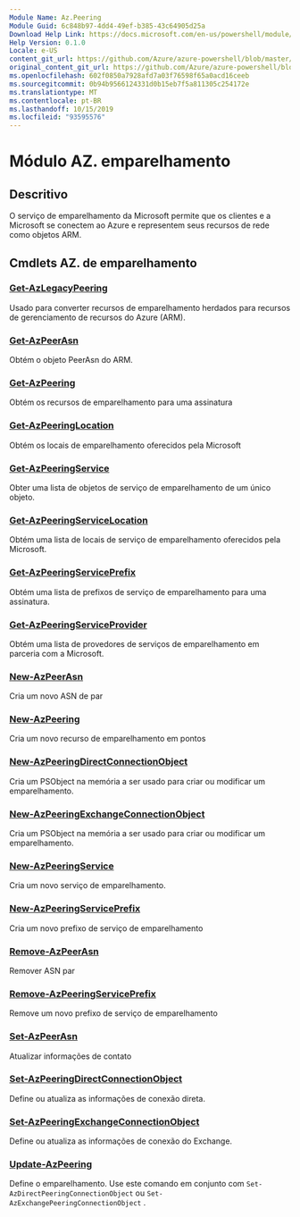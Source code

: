 ```yaml
---
Module Name: Az.Peering
Module Guid: 6c848b97-4dd4-49ef-b385-43c64905d25a
Download Help Link: https://docs.microsoft.com/en-us/powershell/module/az.peering.md
Help Version: 0.1.0
Locale: e-US
content_git_url: https://github.com/Azure/azure-powershell/blob/master/src/Peering/Peering/help/Az.Peering.md
original_content_git_url: https://github.com/Azure/azure-powershell/blob/master/src/Peering/Peering/help/Az.Peering.md
ms.openlocfilehash: 602f0850a7928afd7a03f76598f65a0acd16ceeb
ms.sourcegitcommit: 0b94b9566124331d0b15eb7f5a811305c254172e
ms.translationtype: MT
ms.contentlocale: pt-BR
ms.lasthandoff: 10/15/2019
ms.locfileid: "93595576"
---
```

# Módulo AZ. emparelhamento
## Descritivo
O serviço de emparelhamento da Microsoft permite que os clientes e a Microsoft se conectem ao Azure e representem seus recursos de rede como objetos ARM.

## Cmdlets AZ. de emparelhamento
### [Get-AzLegacyPeering](Get-AzLegacyPeering.md)
Usado para converter recursos de emparelhamento herdados para recursos de gerenciamento de recursos do Azure (ARM). 

### [Get-AzPeerAsn](Get-AzPeerAsn.md)
Obtém o objeto PeerAsn do ARM.

### [Get-AzPeering](Get-AzPeering.md)
Obtém os recursos de emparelhamento para uma assinatura

### [Get-AzPeeringLocation](Get-AzPeeringLocation.md)
Obtém os locais de emparelhamento oferecidos pela Microsoft

### [Get-AzPeeringService](Get-AzPeeringService.md)
Obter uma lista de objetos de serviço de emparelhamento de um único objeto.

### [Get-AzPeeringServiceLocation](Get-AzPeeringServiceLocation.md)
Obtém uma lista de locais de serviço de emparelhamento oferecidos pela Microsoft.

### [Get-AzPeeringServicePrefix](Get-AzPeeringServicePrefix.md)
Obtém uma lista de prefixos de serviço de emparelhamento para uma assinatura.

### [Get-AzPeeringServiceProvider](Get-AzPeeringServiceProvider.md)
Obtém uma lista de provedores de serviços de emparelhamento em parceria com a Microsoft.

### [New-AzPeerAsn](New-AzPeerAsn.md)
Cria um novo ASN de par 

### [New-AzPeering](New-AzPeering.md)
Cria um novo recurso de emparelhamento em pontos

### [New-AzPeeringDirectConnectionObject](New-AzPeeringDirectConnectionObject.md)
Cria um PSObject na memória a ser usado para criar ou modificar um emparelhamento.

### [New-AzPeeringExchangeConnectionObject](New-AzPeeringExchangeConnectionObject.md)
Cria um PSObject na memória a ser usado para criar ou modificar um emparelhamento.

### [New-AzPeeringService](New-AzPeeringService.md)
Cria um novo serviço de emparelhamento.

### [New-AzPeeringServicePrefix](New-AzPeeringServicePrefix.md)
Cria um novo prefixo de serviço de emparelhamento

### [Remove-AzPeerAsn](Remove-AzPeerAsn.md)
Remover ASN par

### [Remove-AzPeeringServicePrefix](Remove-AzPeeringServicePrefix.md)
Remove um novo prefixo de serviço de emparelhamento

### [Set-AzPeerAsn](Set-AzPeerAsn.md)
Atualizar informações de contato

### [Set-AzPeeringDirectConnectionObject](Set-AzPeeringDirectConnectionObject.md)
Define ou atualiza as informações de conexão direta. 

### [Set-AzPeeringExchangeConnectionObject](Set-AzPeeringExchangeConnectionObject.md)
Define ou atualiza as informações de conexão do Exchange. 

### [Update-AzPeering](Update-AzPeering.md)
Define o emparelhamento. Use este comando em conjunto com `Set-AzDirectPeeringConnectionObject` ou `Set-AzExchangePeeringConnectionObject` .

